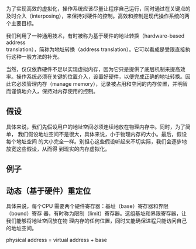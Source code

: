 
为了实现高效的虚拟化，操作系统应该尽量让程序自己运行，同时通过在关键点的及时介入（interposing），来保持对硬件的控制。高效和控制是现代操作系统的两个主要目标。

我们利用了一种通用技术，有时被称为基于硬件的地址转换（hardware-based  address  
translation），简称为地址转换（address translation）。它可以看成是受限直接执行这种一般方法的补充。

当然，仅仅依靠硬件不足以实现虚拟内存，因为它只是提供了底层机制来提高效率。操作系统必须在关键的位置介入，设置好硬件，以便完成正确的地址转换。因此它必须管理内存（manage  memory），记录被占用和空闲的内存位置，并明智而谨慎地介入，保持对内存使用的控制。

## 假设

具体来说，我们先假设用户的地址空间必须连续地放在物理内存中。同时，为了简单，
我们假设地址空间不是很大，具体来说，小于物理内存的大小。最后，假设每个地址空间
的大小完全一样。别担心这些假设听起来不切实际，我们会逐步地放宽这些假设，从而得
到现实的内存虚拟化。 

## 例子

## 动态（基于硬件）重定位

具体来说，每个CPU 需要两个硬件寄存器：基址（base）寄存器和界限（bound）寄存
器，有时称为限制（limit）寄存器。这组基址和界限寄存器，让我们能够将地址空间放在物
理内存的任何位置，同时又能确保进程只能访问自己的地址空间。

physical address = virtual address + base